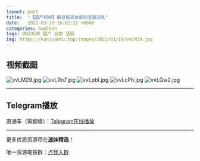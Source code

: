 ```yaml
---
layout: post
title:  "【国产视频】麻豆极品女郎的坚挺双乳"
date:   2022-03-19 16:02:22 +0800
categories: GuoChan
tags: 网红视频 国产 女郎 坚挺
img: https://kanjiantu.top/images/2022/03/19/vvLM29.jpg
---
```



## 视频截图

![vvLM29.jpg](https://kanjiantu.top/images/2022/03/19/vvLM29.jpg)
![vvLRn7.jpg](https://kanjiantu.top/images/2022/03/19/vvLRn7.jpg)
![vvLpbI.jpg](https://kanjiantu.top/images/2022/03/19/vvLpbI.jpg)
![vvLcPh.jpg](https://kanjiantu.top/images/2022/03/19/vvLcPh.jpg)
![vvLQw2.jpg](https://kanjiantu.top/images/2022/03/19/vvLQw2.jpg)

* * *
## Telegram播放

直通车（需翻墙）：[Telegram在线播放](https://t.me/mimeijingxuan/203)

* * *
更多优质资源尽在**迷妹精选**！

唯一资源电报群：[点我入群](https://t.me/mimeijingxuan)


